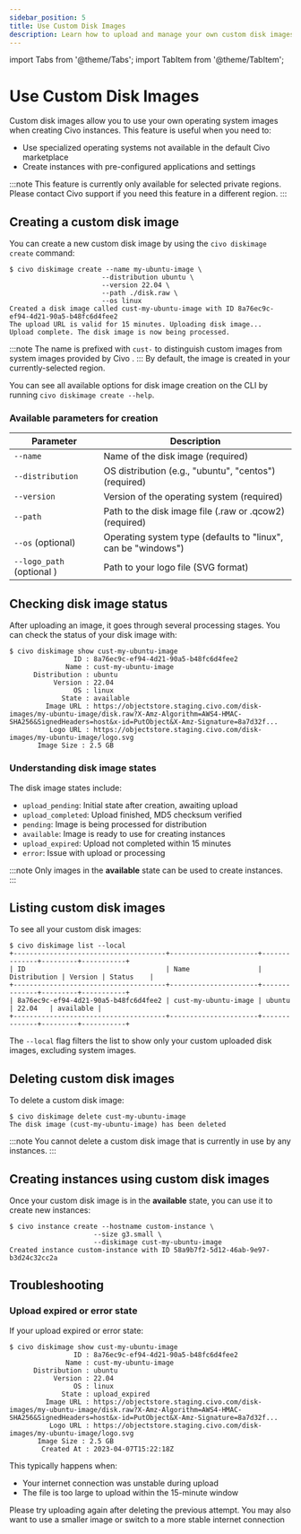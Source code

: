 ```yaml
---
sidebar_position: 5
title: Use Custom Disk Images
description: Learn how to upload and manage your own custom disk images for Civo instances using the Civo CLI.
---
```


import Tabs from '@theme/Tabs';
import TabItem from '@theme/TabItem';

<head>
  <title>Use Custom Disk Images | Civo Documentation</title>
</head>

# Use Custom Disk Images

Custom disk images allow you to use your own operating system images when creating Civo instances. This feature is useful when you need to:

- Use specialized operating systems not available in the default Civo marketplace
- Create instances with pre-configured applications and settings

:::note
This feature is currently only available for selected private regions. Please contact Civo support if you need this feature in a different region.
:::

## Creating a custom disk image

<Tabs groupId="create-diskimage">
<TabItem value="cli" label="Civo CLI">

You can create a new custom disk image by using the `civo diskimage create` command:

```console
$ civo diskimage create --name my-ubuntu-image \
                       --distribution ubuntu \
                       --version 22.04 \
                       --path ./disk.raw \
                       --os linux
Created a disk image called cust-my-ubuntu-image with ID 8a76ec9c-ef94-4d21-90a5-b48fc6d4fee2
The upload URL is valid for 15 minutes. Uploading disk image...
Upload complete. The disk image is now being processed.
```

:::note
The name is prefixed with `cust-` to distinguish custom images from system images provided by Civo .
:::
By default, the image is created in your currently-selected region.

You can see all available options for disk image creation on the CLI by running `civo diskimage create --help`.

</TabItem>
</Tabs>

### Available parameters for creation

| Parameter                 | Description                                                   |
| ------------------------- | ------------------------------------------------------------- |
| `--name`                  | Name of the disk image (required)                             |
| `--distribution`          | OS distribution (e.g., "ubuntu", "centos") (required)         |
| `--version`               | Version of the operating system (required)                    |
| `--path`                  | Path to the disk image file (.raw or .qcow2) (required)       |
| `--os` (optional)         | Operating system type (defaults to "linux", can be "windows") |
| `--logo_path` (optional ) | Path to your logo file (SVG format)                           |

## Checking disk image status

<Tabs groupId="check-diskimage">
<TabItem value="cli" label="Civo CLI">

After uploading an image, it goes through several processing stages. You can check the status of your disk image with:

```console
$ civo diskimage show cust-my-ubuntu-image
                ID : 8a76ec9c-ef94-4d21-90a5-b48fc6d4fee2
              Name : cust-my-ubuntu-image
      Distribution : ubuntu
           Version : 22.04
                OS : linux
             State : available
         Image URL : https://objectstore.staging.civo.com/disk-images/my-ubuntu-image/disk.raw?X-Amz-Algorithm=AWS4-HMAC-SHA256&SignedHeaders=host&x-id=PutObject&X-Amz-Signature=8a7d32f...
          Logo URL : https://objectstore.staging.civo.com/disk-images/my-ubuntu-image/logo.svg
       Image Size : 2.5 GB
```

</TabItem>
</Tabs>

### Understanding disk image states

The disk image states include:

- `upload_pending`: Initial state after creation, awaiting upload
- `upload_completed`: Upload finished, MD5 checksum verified
- `pending`: Image is being processed for distribution
- `available`: Image is ready to use for creating instances
- `upload_expired`: Upload not completed within 15 minutes
- `error`: Issue with upload or processing

:::note
Only images in the **available** state can be used to create instances.
:::

## Listing custom disk images

<Tabs groupId="list-diskimage">
<TabItem value="cli" label="Civo CLI">

To see all your custom disk images:

```console
$ civo diskimage list --local
+--------------------------------------+----------------------+--------------+---------+-----------+
| ID                                   | Name                 | Distribution | Version | Status    |
+--------------------------------------+----------------------+--------------+---------+-----------+
| 8a76ec9c-ef94-4d21-90a5-b48fc6d4fee2 | cust-my-ubuntu-image | ubuntu       | 22.04   | available |
+--------------------------------------+----------------------+--------------+---------+-----------+
```

The `--local` flag filters the list to show only your custom uploaded disk images, excluding system images.

</TabItem>
</Tabs>

## Deleting custom disk images

<Tabs groupId="delete-diskimage">
<TabItem value="cli" label="Civo CLI">

To delete a custom disk image:

```console
$ civo diskimage delete cust-my-ubuntu-image
The disk image (cust-my-ubuntu-image) has been deleted
```

:::note
You cannot delete a custom disk image that is currently in use by any instances.
:::

</TabItem>
</Tabs>

## Creating instances using custom disk images

<Tabs groupId="use-diskimage">
<TabItem value="cli" label="Civo CLI">

Once your custom disk image is in the **available** state, you can use it to create new instances:

```console
$ civo instance create --hostname custom-instance \
                     --size g3.small \
                     --diskimage cust-my-ubuntu-image
Created instance custom-instance with ID 58a9b7f2-5d12-46ab-9e97-b3d24c32cc2a
```

</TabItem>
</Tabs>

## Troubleshooting

### Upload expired or error state

If your upload expired or error state:

```console
$ civo diskimage show cust-my-ubuntu-image
                ID : 8a76ec9c-ef94-4d21-90a5-b48fc6d4fee2
              Name : cust-my-ubuntu-image
      Distribution : ubuntu
           Version : 22.04
                OS : linux
             State : upload_expired
         Image URL : https://objectstore.staging.civo.com/disk-images/my-ubuntu-image/disk.raw?X-Amz-Algorithm=AWS4-HMAC-SHA256&SignedHeaders=host&x-id=PutObject&X-Amz-Signature=8a7d32f...
          Logo URL : https://objectstore.staging.civo.com/disk-images/my-ubuntu-image/logo.svg
       Image Size : 2.5 GB
        Created At : 2023-04-07T15:22:18Z
```

This typically happens when:

- Your internet connection was unstable during upload
- The file is too large to upload within the 15-minute window

Please try uploading again after deleting the previous attempt. You may also want to use a smaller image or switch to a more stable internet connection
